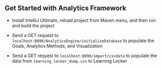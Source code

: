 ## Get Started with Analytics Framework

- Install IntelliJ Ultimate, reload project from Maven menu, and then run and build the project

- Send a GET request to `localhost:8090/AnalyticsEngine/initializeDatabase` to populate the Goals, Analytics Methods, and Visualization

- Send a GET request to `localhost:8090/import/csvdata` to populate the data from `learning_locker_dump.csv` to Learning Locker
